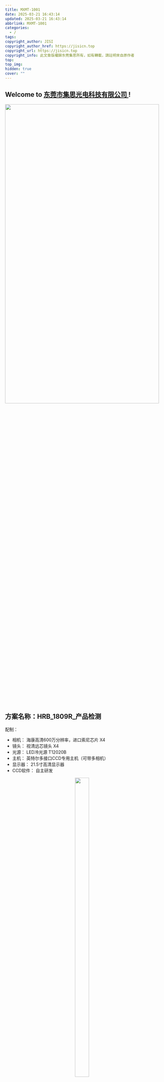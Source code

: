 ```yaml
---
title: MXMT-1001
date: 2025-03-21 16:43:14
updated: 2025-03-21 16:43:14
abbrlink: MXMT-1001
categories:
  - /
tags: 
copyright_author: JISI
copyright_author_href: https://jisicn.top
copyright_url: https://jisicn.top
copyright_info: 此文章版權歸东莞集思所有，如有轉載，請註明來自原作者
top: 
top_img: 
hidden: true
cover: ""
---
```

## Welcome to [东莞市集思光电科技有限公司 ](https://jisicn.top) ! 
<div align="center"><img src="https://tc.jisicn.top/img/202405031228351.jpeg" width="100%" height="50%"></img></div>

## 方案名称：HRB_1809R_产品检测
配制：
- 相机： 海康高清600万分辨率，进口索尼芯片    X4
- 镜头： 视清远芯镜头    X4
- 光源： LED冷光源 T12020B    
- 主机： 英特尔多接口CCD专用主机（可带多相机）   
- 显示器： 21.5寸高清显示器
- CCD软件： 自主研发

<div align="center"><img src="https://tc.jisicn.top/img/202504021122938.png" width="30%" height="50%"></img></div>

<!-- 分割 --><div STYLE="page-break-after: always;"></div>

## 二、配件图 
### 相机
**参数**

-   600万像素网口面阵相机，IMX178，黑白
-   传感器类型 CMOS，卷帘快门
-   像元尺寸 2.4 μm × 2.4 μm
-   靶面尺寸 1/1.8''
-   分辨率 3072 × 2048

![image.png](https://tc.jisicn.top/img/202504021124038.png)

<!-- 分割 --><div STYLE="page-break-after: always;"></div>

### 镜头
![image.png](https://tc.jisicn.top/img/202504021134569.png)

<!-- 分割 --><div STYLE="page-break-after: always;"></div>

## CCD1 
	测试项目：正位度检测   打光：正面环形光源

![image.png](https://tc.jisicn.top/img/202504021136420.png)

效果
![image.png](https://tc.jisicn.top/img/202504021136378.png)

<!-- 分割 --><div STYLE="page-break-after: always;"></div>

## CCD2
	测试项目：正位度检测   打光：正面环形光源

![image.png](https://tc.jisicn.top/img/202504021136420.png)

效果
![image.png](https://tc.jisicn.top/img/202504021137460.png)

<!-- 分割 --><div STYLE="page-break-after: always;"></div>

## CCD3
	测试项目：针长    光源：正面光源
### 
![image.png](https://tc.jisicn.top/img/202503211702236.png)

效果

	注：效果仅供参考，实际是通过钢针将针加长，同时检测前中后三排针长

![image.png](https://tc.jisicn.top/img/202504021140318.png)

<!-- 分割 --><div STYLE="page-break-after: always;"></div>

## CCD4
	测试项目：针长    光源：正面光源
![image.png](https://tc.jisicn.top/img/202503211702236.png)

效果

	注：效果仅供参考，实际是通过钢针将针加长，同时检测前中后三排针长
![image.png](https://tc.jisicn.top/img/202504021143774.png)

<!-- 分割 --><div STYLE="page-break-after: always;"></div>
## 下载
[下载地址](https://jisi.lanzout.com/iDmPN2sfixhe)   
[相机3D图](https://jisi.lanzout.com/iPMxK2gwzj8d)  

---

<center><a href="https://www.jisicn.top" target="_blank">东莞集思光电科技有限公司</a></center>
<center><a href="https://www.jisicn.top" target="_blank">https://www.jisicn.top</a></center>
<center><a href="Https://www.dgjisi.eu.org" target="_blank">https://www.dgjisi.eu.org</a></center>

----

## 如何获取最新CCD程序
关注公众号，并发送`CCD`获取

<div align="center">
    <img src="https://tc.jisicn.top/img/202404251607047.png" width="40%" height="40%"></img>
</div>

------

<div align='center' ><font size='50'>END THANKS</font></div>
<div align='center'><font size='3'><b>联系人：周生  18029199900 「dgjisi@foxmail.com」</b></font></div>
